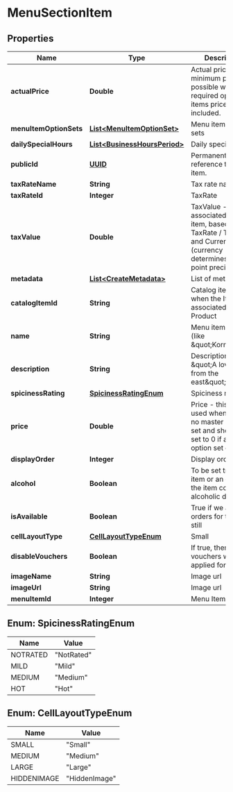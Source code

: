 
# MenuSectionItem

## Properties
Name | Type | Description | Notes
------------ | ------------- | ------------- | -------------
**actualPrice** | **Double** | Actual price - the minimum price possible when all required option set items prices are included. |  [optional]
**menuItemOptionSets** | [**List&lt;MenuItemOptionSet&gt;**](MenuItemOptionSet.md) | Menu item option sets |  [optional]
**dailySpecialHours** | [**List&lt;BusinessHoursPeriod&gt;**](BusinessHoursPeriod.md) | Daily special hours |  [optional]
**publicId** | [**UUID**](UUID.md) | Permanent reference to the item. |  [optional]
**taxRateName** | **String** | Tax rate name |  [optional]
**taxRateId** | **Integer** | TaxRate |  [optional]
**taxValue** | **Double** | TaxValue - the tax associated with this item, based on TaxRate / TaxType and Currency (currency determines decimal point precision) |  [optional]
**metadata** | [**List&lt;CreateMetadata&gt;**](CreateMetadata.md) | List of metadata |  [optional]
**catalogItemId** | **String** | Catalog item Id when the Item is associated to a Product |  [optional]
**name** | **String** | Menu item name (like \&quot;Korma\&quot;) |  [optional]
**description** | **String** | Description (like \&quot;A lovely dish from the east\&quot;) |  [optional]
**spicinessRating** | [**SpicinessRatingEnum**](#SpicinessRatingEnum) | Spiciness rating |  [optional]
**price** | **Double** | Price - this is only used when there is no master option set and should be set to 0 if a master option set exists. |  [optional]
**displayOrder** | **Integer** | Display order |  [optional]
**alcohol** | **Boolean** | To be set true if the item or an option of the item contains an alcoholic drink. |  [optional]
**isAvailable** | **Boolean** | True if we accept orders for this item still |  [optional]
**cellLayoutType** | [**CellLayoutTypeEnum**](#CellLayoutTypeEnum) | Small | Medium | Large  Affects the layout of the menu. |  [optional]
**disableVouchers** | **Boolean** | If true, then vouchers won&#39;t be applied for this item |  [optional]
**imageName** | **String** | Image url |  [optional]
**imageUrl** | **String** | Image url |  [optional]
**menuItemId** | **Integer** | Menu Item Id |  [optional]


<a name="SpicinessRatingEnum"></a>
## Enum: SpicinessRatingEnum
Name | Value
---- | -----
NOTRATED | &quot;NotRated&quot;
MILD | &quot;Mild&quot;
MEDIUM | &quot;Medium&quot;
HOT | &quot;Hot&quot;


<a name="CellLayoutTypeEnum"></a>
## Enum: CellLayoutTypeEnum
Name | Value
---- | -----
SMALL | &quot;Small&quot;
MEDIUM | &quot;Medium&quot;
LARGE | &quot;Large&quot;
HIDDENIMAGE | &quot;HiddenImage&quot;



